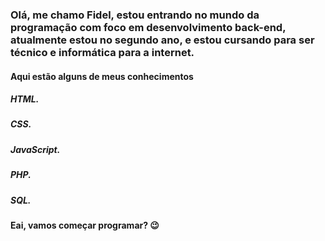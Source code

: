 ### Olá, me chamo Fidel, estou entrando no mundo da programação com foco em desenvolvimento back-end, atualmente estou no segundo ano, e estou cursando para ser técnico e informática para a internet.

#### Aqui estão alguns de meus conhecimentos

##### HTML.
##### CSS.
##### JavaScript.
##### PHP.
##### SQL.

#### Eai, vamos começar programar? 😉
